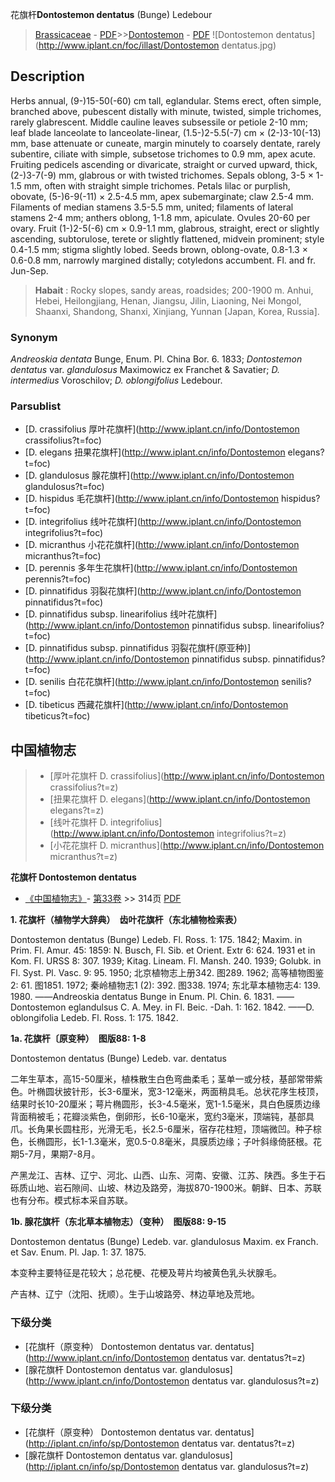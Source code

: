 花旗杆**Dontostemon dentatus** (Bunge) Ledebour

> [Brassicaceae](http://www.iplant.cn/info/Brassicaceae?t=foc) - [PDF](http://www.iplant.cn/foc/pdf/Brassicaceae.pdf)>>[Dontostemon](http://www.iplant.cn/info/Dontostemon?t=foc) - [PDF](http://www.iplant.cn/foc/pdf/Dontostemon.pdf)
![Dontostemon dentatus](http://www.iplant.cn/foc/illast/Dontostemon dentatus.jpg)

## Description

Herbs annual, (9-)15-50(-60) cm tall, eglandular. Stems erect, often simple, branched above, pubescent distally with minute, twisted, simple trichomes, rarely glabrescent. Middle cauline leaves subsessile or petiole 2-10 mm; leaf blade lanceolate to lanceolate-linear, (1.5-)2-5.5(-7) cm × (2-)3-10(-13) mm, base attenuate or cuneate, margin minutely to coarsely dentate, rarely subentire, ciliate with simple, subsetose trichomes to 0.9 mm, apex acute. Fruiting pedicels ascending or divaricate, straight or curved upward, thick, (2-)3-7(-9) mm, glabrous or with twisted trichomes. Sepals oblong, 3-5 × 1-1.5 mm, often with straight simple trichomes. Petals lilac or purplish, obovate, (5-)6-9(-11) × 2.5-4.5 mm, apex subemarginate; claw 2.5-4 mm. Filaments of median stamens 3.5-5.5 mm, united; filaments of lateral stamens 2-4 mm; anthers oblong, 1-1.8 mm, apiculate. Ovules 20-60 per ovary. Fruit (1-)2-5(-6) cm × 0.9-1.1 mm, glabrous, straight, erect or slightly ascending, subtorulose, terete or slightly flattened, midvein prominent; style 0.4-1.5 mm; stigma slightly lobed. Seeds brown, oblong-ovate, 0.8-1.3 × 0.6-0.8 mm, narrowly margined distally; cotyledons accumbent. Fl. and fr. Jun-Sep.


> **Habait** : 
> Rocky slopes, sandy areas, roadsides; 200-1900 m. Anhui, Hebei, Heilongjiang, Henan, Jiangsu, Jilin, Liaoning, Nei Mongol, Shaanxi, Shandong, Shanxi, Xinjiang, Yunnan [Japan, Korea, Russia].

### Synonym
*Andreoskia dentata* Bunge, Enum. Pl. China Bor. 6. 1833; *Dontostemon dentatus* var. *glandulosus* Maximowicz ex Franchet & Savatier; *D. intermedius* Voroschilov; *D. oblongifolius* Ledebour.



### Parsublist

* [D.  crassifolius  厚叶花旗杆](http://www.iplant.cn/info/Dontostemon crassifolius?t=foc)
* [D.  elegans  扭果花旗杆](http://www.iplant.cn/info/Dontostemon elegans?t=foc)
* [D.  glandulosus  腺花旗杆](http://www.iplant.cn/info/Dontostemon glandulosus?t=foc)
* [D.  hispidus  毛花旗杆](http://www.iplant.cn/info/Dontostemon hispidus?t=foc)
* [D.  integrifolius  线叶花旗杆](http://www.iplant.cn/info/Dontostemon integrifolius?t=foc)
* [D.  micranthus  小花花旗杆](http://www.iplant.cn/info/Dontostemon micranthus?t=foc)
* [D.  perennis  多年生花旗杆](http://www.iplant.cn/info/Dontostemon perennis?t=foc)
* [D.  pinnatifidus  羽裂花旗杆](http://www.iplant.cn/info/Dontostemon pinnatifidus?t=foc)
* [D.  pinnatifidus subsp. linearifolius  线叶花旗杆](http://www.iplant.cn/info/Dontostemon pinnatifidus subsp. linearifolius?t=foc)
* [D.  pinnatifidus subsp. pinnatifidus  羽裂花旗杆(原亚种)](http://www.iplant.cn/info/Dontostemon pinnatifidus subsp. pinnatifidus?t=foc)
* [D.  senilis  白花花旗杆](http://www.iplant.cn/info/Dontostemon senilis?t=foc)
* [D.  tibeticus  西藏花旗杆](http://www.iplant.cn/info/Dontostemon tibeticus?t=foc)


## 中国植物志

> * [厚叶花旗杆  D.  crassifolius](http://www.iplant.cn/info/Dontostemon crassifolius?t=z)
> * [扭果花旗杆  D.  elegans](http://www.iplant.cn/info/Dontostemon elegans?t=z)
> * [线叶花旗杆  D.  integrifolius](http://www.iplant.cn/info/Dontostemon integrifolius?t=z)
> * [小花花旗杆  D.  micranthus](http://www.iplant.cn/info/Dontostemon micranthus?t=z)


**花旗杆 Dontostemon dentatus**

* [《中国植物志》](http://www.iplant.cn/frps)- [第33卷](http://www.iplant.cn/frps/vol/33) >> 314页 [PDF](http://www.iplant.cn/frps/pdf/33/314.PDF)

**1. 花旗杆（植物学大辞典）　齿叶花旗杆（东北植物检索表）**

Dontostemon dentatus (Bunge) Ledeb. Fl. Ross. 1: 175. 1842; Maxim. in Prim. Fl. Amur. 45: 1859: N. Busch, Fl. Sib. et Orient. Extr 6: 624. 1931 et in Kom. Fl. URSS 8: 307. 1939; Kitag. Lineam. Fl. Mansh. 240. 1939; Golubk. in Fl. Syst. Pl. Vasc. 9: 95. 1950; 北京植物志上册342. 图289. 1962; 高等植物图鉴2: 61. 图1851. 1972; 秦岭植物志1 (2): 392. 图338. 1974; 东北草本植物志4: 139. 1980. ——Andreoskia dentatus Bunge in Enum. Pl. Chin. 6. 1831. ——Dontostemon eglandulsus C. A. Mey. in Fl. Beic. -Dah. 1: 162. 1842. ——D. oblongifolia Ledeb. Fl. Ross. 1: 175. 1842.

**1a. 花旗杆〔原变种）　图版88: 1-8**

Dontostemon dentatus (Bunge) Ledeb. var. dentatus

二年生草本，高15-50厘米，植株散生白色弯曲柔毛；茎单一或分枝，基部常带紫色。叶椭圆状披针形，长3-6厘米，宽3-12毫米，两面稍具毛。总状花序生枝顶，结果时长10-20厘米；萼片椭圆形，长3-4.5毫米，宽1-1.5毫米，具白色膜质边缘背面稍被毛；花瓣淡紫色，倒卵形，长6-10毫米，宽约3毫米，顶端钝，基部具爪。长角果长圆柱形，光滑无毛，长2.5-6厘米，宿存花柱短，顶端微凹。种子棕色，长椭圆形，长1-1.3毫米，宽0.5-0.8毫米，具膜质边缘；子叶斜缘倚胚根。花期5-7月，果期7-8月。

产黑龙江、吉林、辽宁、河北、山西、山东、河南、安徽、江苏、陕西。多生于石砾质山地、岩石隙间、山坡、林边及路旁，海拔870-1900米。朝鲜、日本、苏联也有分布。模式标本采自苏联。

**1b. 腺花旗杆（东北草本植物志）（变种）　图版88: 9-15**

Dontostemon dentatus (Bunge) Ledeb. var. glandulosus Maxim. ex Franch. et Sav. Enum. Pl. Jap. 1: 37. 1875.

本变种主要特征是花较大；总花梗、花梗及萼片均被黄色乳头状腺毛。

产吉林、辽宁（沈阳、抚顺）。生于山坡路旁、林边草地及荒地。

### 下级分类
* [花旗杆（原变种）  Dontostemon dentatus var. dentatus](http://www.iplant.cn/info/Dontostemon dentatus var. dentatus?t=z)
* [腺花旗杆  Dontostemon dentatus var. glandulosus](http://www.iplant.cn/info/Dontostemon dentatus var. glandulosus?t=z)

### 下级分类
* [花旗杆（原变种）  Dontostemon dentatus var. dentatus](http://iplant.cn/info/sp/Dontostemon dentatus var. dentatus?t=z)
* [腺花旗杆  Dontostemon dentatus var. glandulosus](http://iplant.cn/info/sp/Dontostemon dentatus var. glandulosus?t=z)
